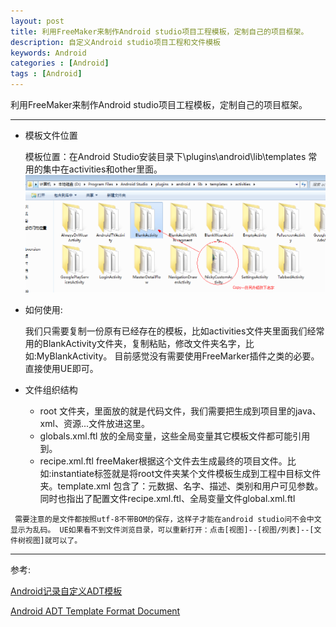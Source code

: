 ```yaml
---
layout: post
title: 利用FreeMaker来制作Android studio项目工程模板，定制自己的项目框架。
description: 自定义Android studio项目工程和文件模板
keywords: Android
categories : [Android]
tags : [Android]
---
```


利用FreeMaker来制作Android studio项目工程模板，定制自己的项目框架。

---


* 模板文件位置 

  模板位置：在Android Studio安装目录下\plugins\android\lib\templates 常用的集中在activities和other里面。
   ![](/images/androidTemplates.png)

* 如何使用: 

  我们只需要复制一份原有已经存在的模板，比如activities文件夹里面我们经常用的BlankActivity文件夹，复制粘贴，修改文件夹名字，比如:MyBlankActivity。 目前感觉没有需要使用FreeMarker插件之类的必要。直接使用UE即可。

* 文件组织结构

    * root 文件夹，里面放的就是代码文件，我们需要把生成到项目里的java、xml、资源...文件放进这里。
    * globals.xml.ftl 放的全局变量，这些全局变量其它模板文件都可能引用到。
    * recipe.xml.ftl freeMaker根据这个文件去生成最终的项目文件。比如:instantiate标签就是将root文件夹某个文件模板生成到工程中目标文件夹。template.xml 包含了：元数据、名字、描述、类别和用户可见参数。同时也指出了配置文件recipe.xml.ftl、全局变量文件global.xml.ftl


` 需要注意的是文件都按照utf-8不带BOM的保存，这样子才能在android studio问不会中文显示为乱码。 UE如果看不到文件浏览目录，可以重新打开：点击[视图]--[视图/列表]--[文件树视图]就可以了。`

---

参考:

[Android记录自定义ADT模板](http://my.oschina.net/xesam/blog/143985)

[Android ADT Template Format Document](http://www.i-programmer.info/professional-programmer/resources-and-tools/6845-android-adt-template-format-document.html)
